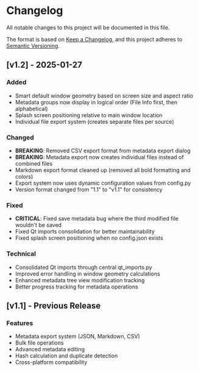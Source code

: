# Changelog

All notable changes to this project will be documented in this file.

The format is based on [Keep a Changelog](https://keepachangelog.com/en/1.0.0/),
and this project adheres to [Semantic Versioning](https://semver.org/spec/v2.0.0.html).

## [v1.2] - 2025-01-27

### Added
- Smart default window geometry based on screen size and aspect ratio
- Metadata groups now display in logical order (File Info first, then alphabetical)
- Splash screen positioning relative to main window location
- Individual file export system (creates separate files per source)

### Changed
- **BREAKING**: Removed CSV export format from metadata export dialog
- **BREAKING**: Metadata export now creates individual files instead of combined files
- Markdown export format cleaned up (removed all bold formatting and colors)
- Export system now uses dynamic configuration values from config.py
- Version format changed from "1.1" to "v1.1" for consistency

### Fixed
- **CRITICAL**: Fixed save metadata bug where the third modified file wouldn't be saved
- Fixed Qt imports consolidation for better maintainability
- Fixed splash screen positioning when no config.json exists

### Technical
- Consolidated Qt imports through central qt_imports.py
- Improved error handling in window geometry calculations
- Enhanced metadata tree view modification tracking
- Better progress tracking for metadata operations

## [v1.1] - Previous Release

### Features
- Metadata export system (JSON, Markdown, CSV)
- Bulk file operations
- Advanced metadata editing
- Hash calculation and duplicate detection
- Cross-platform compatibility
